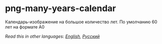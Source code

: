 # png-many-years-calendar
Календарь-изображение на большое количество лет. По умолчанию 60 лет на формате А0


*Read this in other languages: [English](README.md), [Русский](README.ru.md)*
